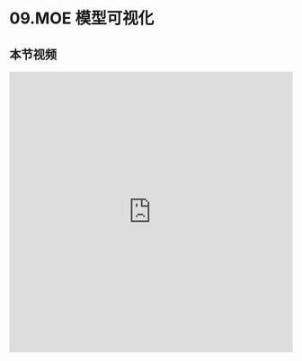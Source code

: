 <!--Copyright © ZOMI 适用于[License](https://github.com/Infrasys-AI/AIInfra)版权许可-->

# 09.MOE 模型可视化

## 本节视频

<html>
<iframe src="https://player.bilibili.com/player.html?isOutside=true&aid=114109882308562&bvid=BV1Gj9ZYdE4N&cid=28706275882&p=1&as_wide=1&high_quality=1&danmaku=0&t=30&autoplay=0" width="100%" height="500" scrolling="no" border="0" frameborder="no" framespacing="0" allowfullscreen="true"> </iframe>
</html>
